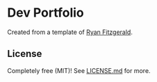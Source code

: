 # Dev Portfolio

Created from a template of [Ryan Fitzgerald](https://github.com/RyanFitzgerald/devportfolio).

## License

Completely free (MIT)! See [LICENSE.md](LICENSE.md) for more.
